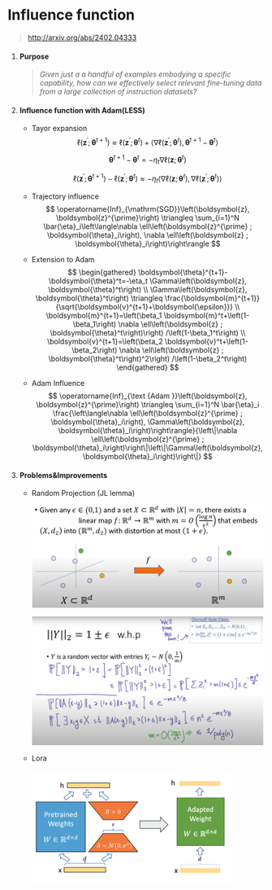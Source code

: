 # Influence function 

> http://arxiv.org/abs/2402.04333

1. #### Purpose

   > *Given just a a handful of examples embodying a specific capability, how can we effectively select relevant fine-tuning data from a large collection of instruction datasets?*

   

2. #### Influence function with Adam(LESS)

   - Tayor expansion
     $$
     \ell\left(\boldsymbol{z}^{\prime} ; \boldsymbol{\theta}^{t+1}\right) \approx \ell\left(\boldsymbol{z}^{\prime} ; \boldsymbol{\theta}^t\right)+\left\langle\nabla \ell\left(\boldsymbol{z}^{\prime} ; \boldsymbol{\theta}^t\right), \boldsymbol{\theta}^{t+1}-\boldsymbol{\theta}^t\right\rangle
     $$

     $$
     \boldsymbol{\theta}^{t+1}-\boldsymbol{\theta}^t=-\eta_t \nabla \ell\left(\boldsymbol{z} ; \boldsymbol{\theta}^t\right)
     $$

     $$
     \ell\left(\boldsymbol{z}^{\prime} ; \boldsymbol{\theta}^{t+1}\right)-\ell\left(\boldsymbol{z}^{\prime} ; \boldsymbol{\theta}^t\right) \approx-\eta_t\left\langle\nabla \ell\left(\boldsymbol{z} ; \boldsymbol{\theta}^t\right), \nabla \ell\left(\boldsymbol{z}^{\prime} ; \boldsymbol{\theta}^t\right)\right\rangle
     $$

   - Trajectory influence
     $$
     \operatorname{Inf}_{\mathrm{SGD}}\left(\boldsymbol{z}, \boldsymbol{z}^{\prime}\right) \triangleq \sum_{i=1}^N \bar{\eta}_i\left\langle\nabla \ell\left(\boldsymbol{z}^{\prime} ; \boldsymbol{\theta}_i\right), \nabla \ell\left(\boldsymbol{z} ; \boldsymbol{\theta}_i\right)\right\rangle
     $$

   - Extension to Adam
     $$
     \begin{gathered}
     \boldsymbol{\theta}^{t+1}-\boldsymbol{\theta}^t=-\eta_t \Gamma\left(\boldsymbol{z}, \boldsymbol{\theta}^t\right) \\
     \Gamma\left(\boldsymbol{z}, \boldsymbol{\theta}^t\right) \triangleq \frac{\boldsymbol{m}^{t+1}}{\sqrt{\boldsymbol{v}^{t+1}+\boldsymbol{\epsilon}}} \\
     \boldsymbol{m}^{t+1}=\left(\beta_1 \boldsymbol{m}^t+\left(1-\beta_1\right) \nabla \ell\left(\boldsymbol{z} ; \boldsymbol{\theta}^t\right)\right) /\left(1-\beta_1^t\right) \\
     \boldsymbol{v}^{t+1}=\left(\beta_2 \boldsymbol{v}^t+\left(1-\beta_2\right) \nabla \ell\left(\boldsymbol{z} ; \boldsymbol{\theta}^t\right)^2\right) /\left(1-\beta_2^t\right)
     \end{gathered}
     $$

   - Adam Influence
     $$
     \operatorname{Inf}_{\text {Adam }}\left(\boldsymbol{z}, \boldsymbol{z}^{\prime}\right) \triangleq \sum_{i=1}^N \bar{\eta}_i \frac{\left\langle\nabla \ell\left(\boldsymbol{z}^{\prime} ; \boldsymbol{\theta}_i\right), \Gamma\left(\boldsymbol{z}, \boldsymbol{\theta}_i\right)\right\rangle}{\left\|\nabla \ell\left(\boldsymbol{z}^{\prime} ; \boldsymbol{\theta}_i\right)\right\|\left\|\Gamma\left(\boldsymbol{z}, \boldsymbol{\theta}_i\right)\right\|}
     $$
     

3. #### Problems&Improvements

   - Random Projection (JL lemma)

     ![img](./p2.png)

     ![img](./p3.png)

   - Lora

     ![53f9bf31-eb27-4aa7-b1e1-4904fc87e543](./p1.png)